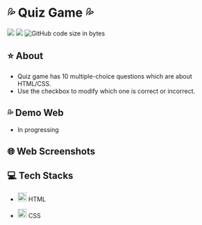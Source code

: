 # 💦 Quiz Game 💦
<img src="https://img.shields.io/github/stars/minhle28/Quiz_Game"/> <img src="https://img.shields.io/github/issues/minhle28/Quiz_Game"/> ![GitHub code size in bytes](https://img.shields.io/github/languages/code-size/minhle28/Quiz_Game)

## ⭐ About 
* Quiz game has 10 multiple-choice questions which are about HTML/CSS.
* Use the checkbox to modify which one is correct or incorrect.


## 💦 Demo Web
* In progressing


## 🌐 Web Screenshots




## 💻 Tech Stacks
* <a href="#" title="HTML"><img src="https://github.com/get-icon/geticon/raw/master/icons/html-5.svg" alt="HTML" width="21px" height="21px"></a> HTML
  
* <a href="#" title="CSS"><img src="https://github.com/get-icon/geticon/raw/master/icons/css-3.svg" alt="CSS" width="21px" height="21px"></a> CSS

